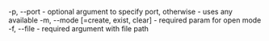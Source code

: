 -p, --port - optional argument to specify port, otherwise - uses any available
-m, --mode [=create, exist, clear] - required param for open mode
-f, --file - required argument with file path
